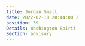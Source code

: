 ```yaml
---
title: Jordan Small
date: 2022-02-10 20:44:00 Z
position: 59
Details: Washington Spirit
Section: advisory
---
```


